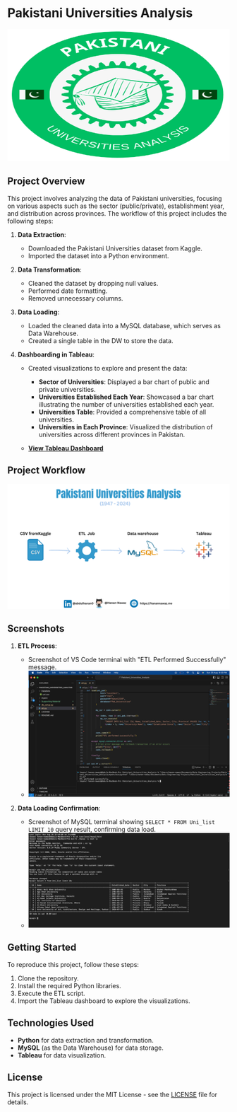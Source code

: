 # Pakistani Universities Analysis

<img src="https://github.com/Hanan-Nawaz/Pakistani_Universities_Analysis/blob/main/Supporting%20Material/logo.png" width="100%" height="300px"/>

## Project Overview

This project involves analyzing the data of Pakistani universities, focusing on various aspects such as the sector (public/private), establishment year, and distribution across provinces. The workflow of this project includes the following steps:

1. **Data Extraction**: 
   - Downloaded the Pakistani Universities dataset from Kaggle.
   - Imported the dataset into a Python environment.

2. **Data Transformation**:
   - Cleaned the dataset by dropping null values.
   - Performed date formatting.
   - Removed unnecessary columns.

3. **Data Loading**:
   - Loaded the cleaned data into a MySQL database, which serves as Data Warehouse.
   - Created a single table in the DW to store the data.

4. **Dashboarding in Tableau**:
   - Created visualizations to explore and present the data:
     - **Sector of Universities**: Displayed a bar chart of public and private universities.
     - **Universities Established Each Year**: Showcased a bar chart illustrating the number of universities established each year.
     - **Universities Table**: Provided a comprehensive table of all universities.
     - **Universities in Each Province**: Visualized the distribution of universities across different provinces in Pakistan.

   - **[View Tableau Dashboard](https://public.tableau.com/app/profile/abdul.hanan.nawaz/viz/Pakistani_Universities_Analysis/Dashboard1)**

## Project Workflow

![Workflow](https://github.com/Hanan-Nawaz/Pakistani_Universities_Analysis/blob/main/Supporting%20Material/workflow.png)

## Screenshots

1. **ETL Process**:
   - Screenshot of VS Code terminal with "ETL Performed Successfully" message.
   - ![ETL Success](https://github.com/Hanan-Nawaz/Pakistani_Universities_Analysis/blob/main/Supporting%20Material/terminal_image.png)

2. **Data Loading Confirmation**:
   - Screenshot of MySQL terminal showing `SELECT * FROM Uni_list LIMIT 10` query result, confirming data load.
   - ![MySQL Data Loaded](https://github.com/Hanan-Nawaz/Pakistani_Universities_Analysis/blob/main/Supporting%20Material/db.png)

## Getting Started

To reproduce this project, follow these steps:

1. Clone the repository.
2. Install the required Python libraries.
3. Execute the ETL script.
4. Import the Tableau dashboard to explore the visualizations.

## Technologies Used

- **Python** for data extraction and transformation.
- **MySQL** (as the Data Warehouse) for data storage.
- **Tableau** for data visualization.

## License

This project is licensed under the MIT License - see the [LICENSE](LICENSE) file for details.

